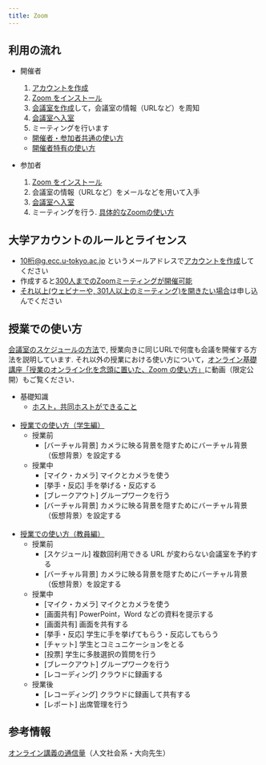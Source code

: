 ```yaml
---
title: Zoom
---
```


## 利用の流れ

* 開催者
  1. <a href="create_account" target="">アカウントを作成</a>
  1. <a href="install" target="">Zoom をインストール</a>
  1. <a href="create_room" target="">会議室を作成</a>して，会議室の情報（URLなど）を周知
  1. <a href="join" target="">会議室へ入室</a>
  1. ミーティングを行います
    * <a href="how_to_use" target="">開催者・参加者共通の使い方</a>
    * <a href="how_to_use_host" target="">開催者特有の使い方</a>
  
* 参加者
  1. <a href="install" target="">Zoom をインストール</a>
  1. 会議室の情報（URLなど）をメールなどを用いて入手
  1. <a href="join" target="">会議室へ入室</a>
  1. ミーティングを行う. <a href="how_to_use" target="">具体的なZoomの使い方</a>

## 大学アカウントのルールとライセンス

* 10桁@g.ecc.u-tokyo.ac.jp というメールアドレスで<a href="create_account" target="">アカウントを作成</a>してください
* 作成すると<a href="https://utelecon.github.io/notice/webmeetingaccount20200916">300人までのZoomミーティングが開催可能</a> 
* <a href="https://forms.office.com/Pages/ResponsePage.aspx?id=T6978HAr10eaAgh1yvlMhI_ifmf7qdFDpTYBBcm0ltJUOUtWOE9PNkVXN1QzOVcxSFlJMFozTzRZQy4u" target="_blank" rel="noopener">それ以上(ウェビナーや, 301人以上のミーティング)を開きたい場合</a>は申し込んでください

## 授業での使い方
[会議室のスケジュールの方法](how_to_use_in_classroom_faculty_members#schedule)で, 授業向きに同じURLで何度も会議を開催する方法を説明しています.
それ以外の授業における使い方について，[オンライン基礎講座「授業のオンライン化を念頭に置いた、Zoom の使い方」](https://utelecon.github.io/events/2020-03-19/)に動画（限定公開）もご覧ください． 

* 基礎知識
  * [ホスト，共同ホストができること](https://utelecon.github.io/zoom/how/common/host_cohost)
  <br>
* [授業での使い方（学生編）](how_to_use_in_classroom_students)
  * 授業前
    * [バーチャル背景] カメラに映る背景を隠すためにバーチャル背景（仮想背景）を設定する
  * 授業中
    * [マイク・カメラ] マイクとカメラを使う
    * [挙手・反応] 手を挙げる・反応する
    * [ブレークアウト] グループワークを行う
    * [バーチャル背景] カメラに映る背景を隠すためにバーチャル背景（仮想背景）を設定する  
  <br>
* [授業での使い方（教員編）](how_to_use_in_classroom_faculty_members)
  * 授業前
    * [スケジュール] 複数回利用できる URL が変わらない会議室を予約する
    * [バーチャル背景] カメラに映る背景を隠すためにバーチャル背景（仮想背景）を設定する
  * 授業中
    * [マイク・カメラ] マイクとカメラを使う
    * [画面共有] PowerPoint，Word などの資料を提示する
    * [画面共有] 画面を共有する
    * [挙手・反応] 学生に手を挙げてもらう・反応してもらう
    * [チャット] 学生とコミュニケーションをとる
    * [投票] 学生に多肢選択の質問を行う
    * [ブレークアウト] グループワークを行う
    * [レコーディング] クラウドに録画する
  * 授業後
    * [レコーディング] クラウドに録画して共有する
    * [レポート] 出席管理を行う  

## 参考情報
[オンライン講義の通信量](https://scrapbox.io/utdh/%E3%82%AA%E3%83%B3%E3%83%A9%E3%82%A4%E3%83%B3%E8%AC%9B%E7%BE%A9%E3%81%AE%E9%80%9A%E4%BF%A1%E9%87%8F)（人文社会系・大向先生）



<!--
## サブページ一覧
* <a href="create_account" target="">大学のアカウントの作り方</a>  
* [Zoomのアカウントとライセンスに関する注意点](https://utelecon.github.io/zoom/zoom_signin)
* <a href="install" target="">インストールの方法</a>  
* <a href="create_room" target="">会議室の作り方（開催者用）</a>  
* <a href="join" target="">会議室の入り方</a>  
* Zoom の使い方
  * <a href="how_to_use" target="">開催者・参加者共通の使い方</a>  
  * <a href="how_to_use_host" target="">開催者特有の使い方</a>  
* [授業での使い方（学生編）](how_to_use_in_classroom_students)
* [授業での使い方（教員編）](how_to_use_in_classroom_faculty_members)


## お知らせ
* 大学のアカウントは，[アカウントの作り方](create_account)をよく読みながら作成してください．
* <font color="red">Zoomアカウントの<a href="../faq/#zoom">初期設定時のトラブルに関するFAQ</a></font>
* <a href="../notice/webmeetingtools">Web会議サービス「Zoom」「Webex」「Google Meet」の継続利用について</a>

## はじめに

* 2020年度Sセメスターは，**本学のGoogleメール（共通ID数字10桁@g.ecc.u-tokyo.ac.jp, 以下ECCSクラウドメールと呼びます）で作成した Zoom アカウントを用いることで最大参加人数500名で時間無制限の会議室を使えるようになりました**   
* ここでは Web会議ツール Zoom の特徴や利用の流れについて説明します．また，具体的な使い方が載ったサブページもあるため，適宜そちらをご参照ください．  
* 本ページでは基本的に PC での利用について説明しますが，タブレットやスマートフォンでもアプリを用いることで Zoom を使えます  

## Zoom を利用する上での注意事項
* 1つのアカウントでは**2つ以上の会議室を同時ホストできません**．
  * そのため，ブレークアウト機能をご利用いただくか，複数アカウントでそれぞれ会議室をホストしていただければ幸いです．   


## 大学の Zoom アカウントについて

* [アカウントの作り方](create_account)を読んで，大学のアカウントを作成してください
* [Zoomのアカウントとライセンスに関する注意点](zoom_signin)も合わせてお読みください

アカウント作成について
* 「会議に参加するだけの人」典型的には学生は基本的に**不要**です
  * ただ，学内限定の会議室に参加する人は必要です．一部の授業ではオンライン授業へのアクセスを制御するためにそのような設定にしていますので, そのような授業に参加する場合は作って下さい
* 「会議を開催する人」は**必要**です．つまり授業をするために会議の設定をする人, 典型的には教員, またはそれを代行するTAは必要です．

また，アカウントを作る必要がある場合，**大学の Zoom アカウントの作成方法は特殊**なので，<font color="red">まず<a href="create_account" target="">アカウントの作り方のページ</a>をよく読んでアカウントを作ってください</font>．  

-->

